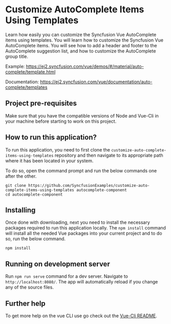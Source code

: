 # Customize AutoComplete Items Using Templates

Learn how easily you can customize the Syncfusion Vue AutoComplete items using templates.  You will learn how to customize the Syncfusion Vue AutoComplete items. You will see how to add a header and footer to the AutoComplete suggestion list, and how to customize the AutoComplete group title.
 
Example: https://ej2.syncfusion.com/vue/demos/#/material/auto-complete/template.html

Documentation: https://ej2.syncfusion.com/vue/documentation/auto-complete/templates


## Project pre-requisites
Make sure that you have the compatible versions of Node and Vue-Cli in your machine before starting to work on this project.

## How to run this application?
To run this application, you need to first clone the `customize-auto-complete-items-using-templates` repository and then navigate to its appropriate path where it has been located in your system.

To do so, open the command prompt and run the below commands one after the other.

```
git clone https://github.com/SyncfusionExamples/customize-auto-complete-items-using-templates autocomplete-component
cd autocomplete-component
```

## Installing
Once done with downloading, next you need to install the necessary packages required to run this application locally. The `npm install` command will install all the needed Vue packages into your current project and to do so, run the below command.

```
npm install
```

## Running on development server
Run `npm run serve` command for a dev server. Navigate to `http://localhost:8080/`. The app will automatically reload if you change any of the source files.

## Further help

To get more help on the vue CLI use go check out the [Vue-Cli README](https://github.com/vuejs/vue-cli/blob/master/README.md).
